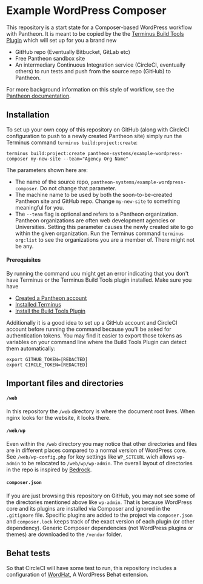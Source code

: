 # Example WordPress Composer


This repository is a start state for a Composer-based WordPress workflow with Pantheon. It is meant to be copied by the the [Terminus Build Tools Plugin](https://github.com/pantheon-systems/terminus-build-tools-plugin) which will set up for you a brand new

* GitHub repo (Eventually Bitbucket, GitLab etc)
* Free Pantheon sandbox site
* An intermediary Continuous Integration service (CircleCI, eventually others) to run tests and push from the source repo (GitHub) to Pantheon.

For more background information on this style of workflow, see the [Pantheon documentation](https://pantheon.io/docs/guides/github-pull-requests/).


## Installation

To set up your own copy of this repository on GitHub (along with CircleCI configuration to push to a newly created Pantheon site) simply run the Terminus command `terminus build:project:create`:

```
terminus build:project:create pantheon-systems/example-wordpress-composer my-new-site --team="Agency Org Name"
```

The parameters shown here are:

* The name of the source repo, `pantheon-systems/example-wordpress-composer`. Do not change that parameter.
* The machine name to be used by both the soon-to-be-created Pantheon site and GitHub repo. Change `my-new-site` to something meaningful for you.
* The `--team` flag is optional and refers to a Pantheon organization. Pantheon organizations are often web development agencies or Universities. Setting this parameter causes the newly created site to go within the given organization. Run the Terminus command `terminus org:list` to see the organizations you are a member of. There might not be any.

#### Prerequisites

By running the command uou might get an error indicating that you don't have Terminus or the Terminus Build Tools plugin installed. Make sure you have

* [Created a Pantheon account](https://dashboard.pantheon.io/register)
* [Installed Terminus](https://pantheon.io/docs/terminus/install/)
* [Install the Build Tools Plugin](https://github.com/pantheon-systems/terminus-build-tools-plugin)

Additionally it is a good idea to set up a GitHub account and CircleCI account before running the command because you'll be asked for authentication tokens. You may find it easier to export those tokens as variables on your command line where the Build Tools Plugin can detect them automatically:

```
export GITHUB_TOKEN=[REDACTED]
export CIRCLE_TOKEN=[REDACTED]
```

## Important files and directories

#### `/web`

In this repository the `/web` directory is where the document root lives. When nginx looks for the website, it looks there.

#### `/web/wp`

Even within the `/web` directory you may notice that other directories and files are in different places compared to a normal version of WordPress core. See `/web/wp-config.php` for key settings like `WP_SITEURL` wich allows `wp-admin` to be relocated to `/web/wp/wp-admin`. The overall layout of directories in the repo is inspired by [Bedrock](https://github.com/roots/bedrock).

#### `composer.json`

If you are just browsing this repository on GitHub, you may not see some of the directories mentioned above like `wp-admin`. That is because WordPress core and its plugins are installed via Composer and ignored in the `.gitignore` file. Specific plugins are added to the project via `composer.json` and `composer.lock` keeps track of the exact version of each plugin (or other dependency). Generic Composer dependencies (not WordPress plugins or themes) are downloaded to the `/vendor` folder.

## Behat tests

So that CircleCI will have some test to run, this repository includes a configuration of [WordHat](https://wordhat.info/), A WordPress Behat extension.
